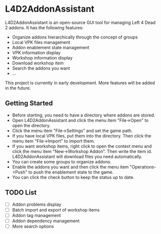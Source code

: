 # L4D2AddonAssistant
L4D2AddonAssistant is an open-source GUI tool for managing Left 4 Dead 2 addons. It has the following features:
- Organize addons hierarchically through the concept of groups
- Local VPK files management
- Addon enablement state management
- VPK information display
- Workshop information display
- Download workshop item
- Search the addons you want
- ...

This project is currently in early development. More features will be added in the future.
## Getting Started
- Before starting, you need to have a directory where addons are stored.
- Open L4D2AddonAssistant and click the menu item "File->Open" to open the directory.
- Click the menu item "File->Settings" and set the game path.
- If you have local VPK files, put them into the directory. Then click the menu item "File->Import" to import them.
- If you want workshop items, right click to open the context menu and click the menu item "New->Workshop Addon". Then write the item id. L4D2AddonAssistant will download files you need automatically.
- You can create some groups to organize addons.
- Enable the addons you want and then click the menu item "Operations->Push" to push the enablement state to the game.
- You can click the check button to keep the status up to date.
## TODO List
- [ ] Addon problems display
- [ ] Batch import and export of workshop items
- [ ] Addon tag management
- [ ] Addon dependency management
- [ ] More search options
